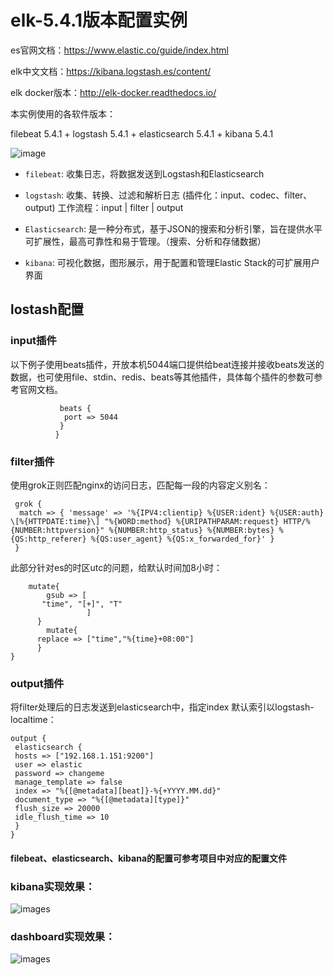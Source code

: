 # elk-5.4.1版本配置实例

es官网文档：https://www.elastic.co/guide/index.html

elk中文文档：https://kibana.logstash.es/content/

elk docker版本：http://elk-docker.readthedocs.io/

本实例使用的各软件版本：

filebeat 5.4.1 + logstash 5.4.1 + elasticsearch 5.4.1 + kibana 5.4.1
 
 ![image](https://github.com/xiaoxiamin/elk-Configuration-instance/blob/master/picture/QQ%CD%BC%C6%AC20170620160929.png)
 
 - `filebeat`: 收集日志，将数据发送到Logstash和Elasticsearch
 
 - `logstash`: 收集、转换、过滤和解析日志  (插件化：input、codec、filter、output)
               工作流程：input | filter | output
           
 - `Elasticsearch`: 是一种分布式，基于JSON的搜索和分析引擎，旨在提供水平可扩展性，最高可靠性和易于管理。（搜索、分析和存储数据）
 
 - `kibana`: 可视化数据，图形展示，用于配置和管理Elastic Stack的可扩展用户界面


## lostash配置

### input插件

以下例子使用beats插件，开放本机5044端口提供给beat连接并接收beats发送的数据，也可使用file、stdin、redis、beats等其他插件，具体每个插件的参数可参考官网文档。

```       input {
           beats {
            port => 5044
           }
          }
```

### filter插件

使用grok正则匹配nginx的访问日志，匹配每一段的内容定义别名：

```
 grok {
  match => { 'message' => '%{IPV4:clientip} %{USER:ident} %{USER:auth} \[%{HTTPDATE:time}\] "%{WORD:method} %{URIPATHPARAM:request} HTTP/%{NUMBER:httpversion}" %{NUMBER:http_status} %{NUMBER:bytes} %{QS:http_referer} %{QS:user_agent} %{QS:x_forwarded_for}' }
 }
```

此部分针对es的时区utc的问题，给默认时间加8小时：

```
    mutate{
        gsub => [
       "time", "[+]", "T"
                 ]
      }
        mutate{
      replace => ["time","%{time}+08:00"]
      }
}

```

### output插件

将filter处理后的日志发送到elasticsearch中，指定index 默认索引以logstash-localtime：

```
output {
 elasticsearch {
 hosts => ["192.168.1.151:9200"]
 user => elastic
 password => changeme
 manage_template => false
 index => "%{[@metadata][beat]}-%{+YYYY.MM.dd}"
 document_type => "%{[@metadata][type]}"
 flush_size => 20000
 idle_flush_time => 10
 }
}
```


#### filebeat、elasticsearch、kibana的配置可参考项目中对应的配置文件

### kibana实现效果：

![images](https://github.com/xiaoxiamin/elk-Configuration-instance/blob/master/picture/QQ%CD%BC%C6%AC20170627142423.png)

### dashboard实现效果：
![images](https://github.com/xiaoxiamin/elk-Configuration-instance/blob/master/picture/QQ%CD%BC%C6%AC20170627142838.png)
